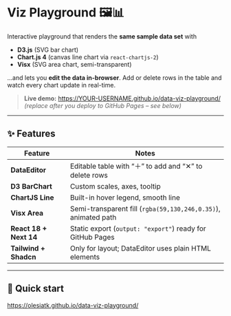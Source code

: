 # Viz Playground 🖼️📊

Interactive playground that renders the **same sample data set** with  
- **D3.js** (SVG bar chart)  
- **Chart.js 4** (canvas line chart via `react-chartjs-2`)  
- **Visx** (SVG area chart, semi-transparent)  

…and lets you **edit the data in-browser**. Add or delete rows in the table and watch every chart update in real-time.

> **Live demo:** <https://YOUR-USERNAME.github.io/data-viz-playground/>  
> *(replace after you deploy to GitHub Pages – see below)*

---

## ✨ Features
| Feature | Notes |
| ------- | ----- |
| **DataEditor** | Editable table with “＋” to add and “✕” to delete rows |
| **D3 BarChart** | Custom scales, axes, tooltip |
| **ChartJS Line** | Built-in hover legend, smooth line |
| **Visx Area** | Semi-transparent fill (`rgba(59,130,246,0.35)`), animated path |
| **React 18 + Next 14** | Static export (`output: "export"`) ready for GitHub Pages |
| **Tailwind + Shadcn** | Only for layout; DataEditor uses plain HTML elements |

---

## 🚀 Quick start
https://olesiatk.github.io/data-viz-playground/
